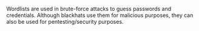  Wordlists are used in brute-force attacks to guess passwords and credentials. 
 Although blackhats use them for malicious purposes, they can also be used for pentesting/security purposes.
